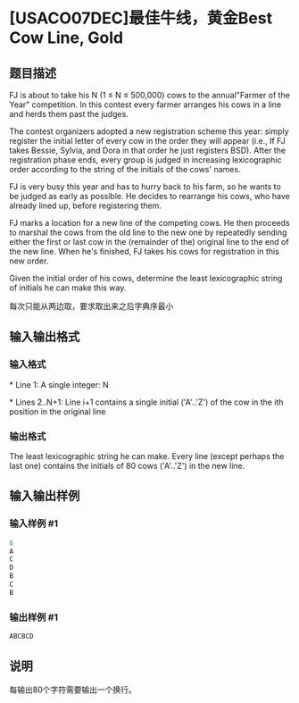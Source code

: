 # [USACO07DEC]最佳牛线，黄金Best Cow Line, Gold

## 题目描述

FJ is about to take his N (1 ≤ N ≤ 500,000) cows to the annual"Farmer of the Year" competition. In this contest every farmer arranges his cows in a line and herds them past the judges.

The contest organizers adopted a new registration scheme this year: simply register the initial letter of every cow in the order they will appear (i.e., If FJ takes Bessie, Sylvia, and Dora in that order he just registers BSD). After the registration phase ends, every group is judged in increasing lexicographic order according to the string of the initials of the cows' names.

FJ is very busy this year and has to hurry back to his farm, so he wants to be judged as early as possible. He decides to rearrange his cows, who have already lined up, before registering them.

FJ marks a location for a new line of the competing cows. He then proceeds to marshal the cows from the old line to the new one by repeatedly sending either the first or last cow in the (remainder of the) original line to the end of the new line. When he's finished, FJ takes his cows for registration in this new order.

Given the initial order of his cows, determine the least lexicographic string of initials he can make this way.

每次只能从两边取，要求取出来之后字典序最小

## 输入输出格式

### 输入格式

\* Line 1: A single integer: N

\* Lines 2..N+1: Line i+1 contains a single initial ('A'..'Z') of the cow in the ith position in the original line

### 输出格式

The least lexicographic string he can make. Every line (except perhaps the last one) contains the initials of 80 cows ('A'..'Z') in the new line.

## 输入输出样例

### 输入样例 #1

```cpp
6
A
C
D
B
C
B
```


### 输出样例 #1

```cpp
ABCBCD
```


## 说明

每输出80个字符需要输出一个换行。

